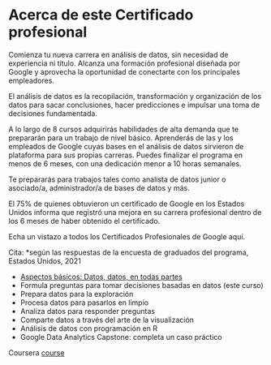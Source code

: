 # Acerca de este Certificado profesional
Comienza tu nueva carrera en análisis de datos, sin necesidad de experiencia ni título. Alcanza una formación profesional diseñada por Google y aprovecha la oportunidad de conectarte con los principales empleadores. 

El análisis de datos es la recopilación, transformación y organización de los datos para sacar conclusiones, hacer predicciones e impulsar una toma de decisiones fundamentada.

A lo largo de 8 cursos adquirirás habilidades de alta demanda que te prepararán para un trabajo de nivel básico. Aprenderás de las y los empleados de Google cuyas bases en el análisis de datos sirvieron de plataforma para sus propias carreras. Puedes finalizar el programa en menos de 6 meses, con una dedicación menor a 10 horas semanales.

Te prepararás para trabajos tales como analista de datos junior o asociado/a, administrador/a de bases de datos y más. 

El 75% de quienes obtuvieron un certificado de Google en los Estados Unidos informa que registró una mejora en su carrera profesional dentro de los 6 meses de haber obtenido el certificado.

Echa un vistazo a todos los Certificados Profesionales de Google aquí.

Cita: *según las respuestas de la encuesta de graduados del programa, Estados Unidos, 2021

- [Aspectos básicos: Datos, datos, en todas partes](https://github.com/sirjn/Google-Data-Analysis/tree/main/Aspectos%20B%C3%A1sicos:%20Datos)
- Formula preguntas para tomar decisiones basadas en datos (este curso)
- Prepara datos para la exploración
- Procesa datos para pasarlos en limpio
- Analiza datos para responder preguntas
- Comparte datos a través del arte de la visualización
- Análisis de datos con programación en R
- Google D​ata Analytics Capstone: completa un caso práctico

Coursera [course](https://www.coursera.org/programs/becas-google-fundae-sepe-analisis-datos-rspys?collectionId=St94l&currentTab=CATALOG&productId=hXUHfDgkEeylXgqHwJpmyQ&productType=s12n&showMiniModal=true)
